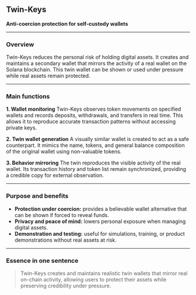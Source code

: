 ## **Twin-Keys**

**Anti-coercion protection for self-custody wallets**

---

### **Overview**

Twin-Keys reduces the personal risk of holding digital assets.
It creates and maintains a secondary wallet that mirrors the activity of a real wallet on the Solana blockchain.
This twin wallet can be shown or used under pressure while real assets remain protected.

---

### **Main functions**

**1. Wallet monitoring**
Twin-Keys observes token movements on specified wallets and records deposits, withdrawals, and transfers in real time.
This allows it to reproduce accurate transaction patterns without accessing private keys.

**2. Twin wallet generation**
A visually similar wallet is created to act as a safe counterpart.
It mimics the name, tokens, and general balance composition of the original wallet using non-valuable tokens.

**3. Behavior mirroring**
The twin reproduces the visible activity of the real wallet.
Its transaction history and token list remain synchronized, providing a credible copy for external observation.

---

### **Purpose and benefits**

* **Protection under coercion:** provides a believable wallet alternative that can be shown if forced to reveal funds.
* **Privacy and peace of mind:** lowers personal exposure when managing digital assets.
* **Demonstration and testing:** useful for simulations, training, or product demonstrations without real assets at risk.

---

### **Essence in one sentence**

> Twin-Keys creates and maintains realistic twin wallets that mirror real on-chain activity, allowing users to protect their assets while preserving credibility under pressure.
